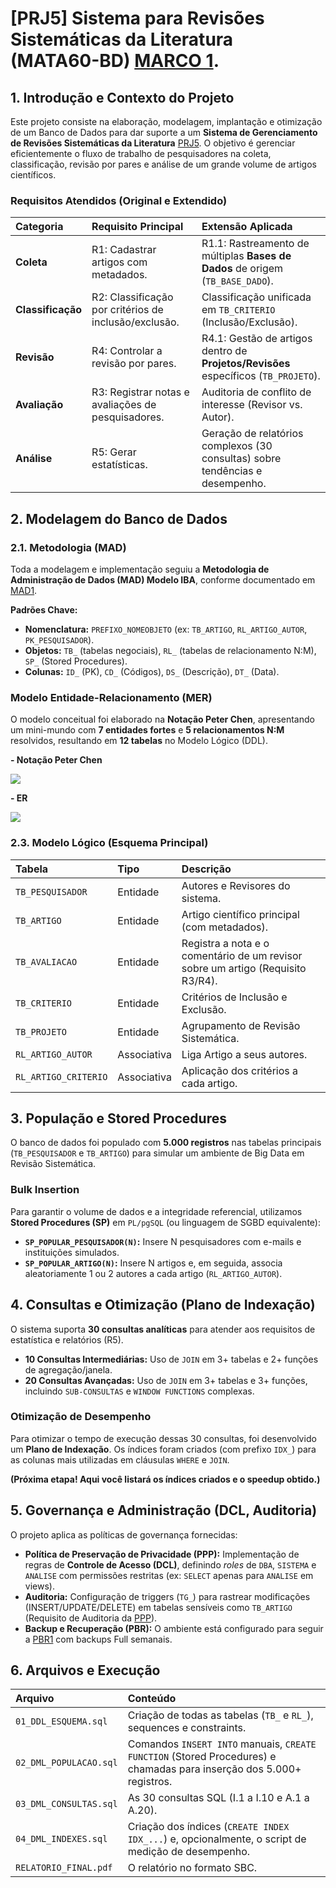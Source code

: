 # [PRJ5] Sistema para Revisões Sistemáticas da Literatura (MATA60-BD) [MARCO 1](./Documentos/[01_projeto].pdf).

## 1. Introdução e Contexto do Projeto

Este projeto consiste na elaboração, modelagem, implantação e otimização de um Banco de Dados para dar suporte a um **Sistema de Gerenciamento de Revisões Sistemáticas da Literatura** [PRJ5](./Documentos/[PRJ5].txt). O objetivo é gerenciar eficientemente o fluxo de trabalho de pesquisadores na coleta, classificação, revisão por pares e análise de um grande volume de artigos científicos.

### Requisitos Atendidos (Original e Extendido)

| Categoria | Requisito Principal | Extensão Aplicada |
| :--- | :--- | :--- |
| **Coleta** | R1: Cadastrar artigos com metadados. | R1.1: Rastreamento de múltiplas **Bases de Dados** de origem (`TB_BASE_DADO`). |
| **Classificação** | R2: Classificação por critérios de inclusão/exclusão. | Classificação unificada em `TB_CRITERIO` (Inclusão/Exclusão). |
| **Revisão** | R4: Controlar a revisão por pares. | R4.1: Gestão de artigos dentro de **Projetos/Revisões** específicos (`TB_PROJETO`). |
| **Avaliação** | R3: Registrar notas e avaliações de pesquisadores. | Auditoria de conflito de interesse (Revisor vs. Autor). |
| **Análise** | R5: Gerar estatísticas. | Geração de relatórios complexos (30 consultas) sobre tendências e desempenho. |

## 2. Modelagem do Banco de Dados

### 2.1. Metodologia (MAD)

Toda a modelagem e implementação seguiu a **Metodologia de Administração de Dados (MAD) Modelo IBA**, conforme documentado em [MAD1](./Documentos/[MAD1].txt).

**Padrões Chave:**
* **Nomenclatura:** `PREFIXO_NOMEOBJETO` (ex: `TB_ARTIGO`, `RL_ARTIGO_AUTOR`, `PK_PESQUISADOR`).
* **Objetos:** `TB_` (tabelas negociais), `RL_` (tabelas de relacionamento N:M), `SP_` (Stored Procedures).
* **Colunas:** `ID_` (PK), `CD_` (Códigos), `DS_` (Descrição), `DT_` (Data).

### Modelo Entidade-Relacionamento (MER)

O modelo conceitual foi elaborado na **Notação Peter Chen**, apresentando um mini-mundo com **7 entidades fortes** e **5 relacionamentos N:M** resolvidos, resultando em **12 tabelas** no Modelo Lógico (DDL).

**- Notação Peter Chen**

[![](https://mermaid.ink/img/pako:eNp1U11vmzAU_SuWnzaJRpgPO-GhkgFnYsoCM7QPHVVlFdZEKxCxZOqG8rDH_q78sdokZilrefI95557rq8vHbxvihJ68KEVmxXIwrzOayA_-i3z7xKWfr2KUhrG_PYI-wqmPIs-xSckUEjAo4zxSGNhL-bxZ5ZpiCnIpym7C2W5EzhXIGdzxtkyiOitNueoOzwDepXFHIRsfwKtjl7TRUR1bHc0WUQBBcr98CztNeN0QZQNeW4XxAuWSVvAvmgQdwnjmbRlYEgkypWzNImX6eHvNVuAJOaKHIYCLi7AB2SA5Ud5upR96n5HhK8V_lhh6-ZHRPCuwtGX6glzIOZH_B2Vqy8_UrHXPv8IjvVkRqXCcx86Vln6cUaE_7_qrDuiJ65VaPA66078Eo9rUTRg07Q9rXavX4GAxmeVj3lvZOQ1NORmrwvobdtdacCqbCuhQtgpfQ63q7Iqc-jJYyHaHznM673UbER90zSVlrXN7mEFve_i8aeMdptCbMtwLeQ_Uw1oW9ZF2QbNrt5CD01JXwR6HXySIXInJkIEO66FbUzQzIC_oTezJth0p7Yzw-bMJu7egH96V3MyRaZjEosQjC1kOfsXefTu_g?type=png)](https://mermaid.live/edit#pako:eNp1U11vmzAU_SuWnzaJRpgPO-GhkgFnYsoCM7QPHVVlFdZEKxCxZOqG8rDH_q78sdokZilrefI95557rq8vHbxvihJ68KEVmxXIwrzOayA_-i3z7xKWfr2KUhrG_PYI-wqmPIs-xSckUEjAo4zxSGNhL-bxZ5ZpiCnIpym7C2W5EzhXIGdzxtkyiOitNueoOzwDepXFHIRsfwKtjl7TRUR1bHc0WUQBBcr98CztNeN0QZQNeW4XxAuWSVvAvmgQdwnjmbRlYEgkypWzNImX6eHvNVuAJOaKHIYCLi7AB2SA5Ud5upR96n5HhK8V_lhh6-ZHRPCuwtGX6glzIOZH_B2Vqy8_UrHXPv8IjvVkRqXCcx86Vln6cUaE_7_qrDuiJ65VaPA66078Eo9rUTRg07Q9rXavX4GAxmeVj3lvZOQ1NORmrwvobdtdacCqbCuhQtgpfQ63q7Iqc-jJYyHaHznM673UbER90zSVlrXN7mEFve_i8aeMdptCbMtwLeQ_Uw1oW9ZF2QbNrt5CD01JXwR6HXySIXInJkIEO66FbUzQzIC_oTezJth0p7Yzw-bMJu7egH96V3MyRaZjEosQjC1kOfsXefTu_g)


**- ER**

[![](https://mermaid.ink/img/pako:eNqVVv9ymkAQfpWb-ztJNWqN_EcAOxeJUH44nY4zzhUuhqmCPdFJa3yRvkGeIy_WBQVOOa3hL2D32_2-3b2FDQ6SkGEFM65HdMrpfBwjuLz7iW24X33iqrrloM3ubXZFcYqIfmC1B2iMScjiNHqKAhomHL3_jaMgGeMKt6Y8eKYcDR9FbN2uuxPjUSUm8rOoxpxGszPRwJsMXY94PtFUa2fflhJUxyNfLAn7veGjxLM8plWZUvaSZhQcw_UfhfchTRnSvYnt35vAq2QmhtP0iW6Rncrs5jBxpUFziGc4RKaiNNkDaXyP2FblBEqHmum7qvXJ-La7EWUWWnTDBYikmI7RNxxjqBFVQkUwyshIaid0UPU9C0p4nNB2rAfDkwkvLCdSFWZ_UG8JGRKNyGkYrgcjecziXnWNiQ4GCY_KdoJJ5VBwEYZzpJokmw3ZfJY2MfDh8PazyVF5Gk0TpK7pLIL5FRtadmZEXDikubvNlr9W0TKfdIeto2XCRUi8mjMeBWhkToaWp9arlwcTRkO6LF5fr6-TDXLMPdNdf5EC-d_fEF2lkDxkRd7qmJ7HBVEKtBGbF8Bjv_M7qn-mjpXlR5LMGI0R2Q8ljBIcGmKrZl3yKdZZz3PST0mEAoh3xPtgpk6jgyRO398kanOPzSVqalPalxwIzTKNotWXyCv3SUaSLmawNwVlpfU8LpuDHAqVoXWJZ3beaZklqD-QHu8HH74TfdhsHhldone_RQpDRnvBeMrigCFRcrFtziLh07paiEqPfD4itEjYH1zeNWE_58MFh0mQIFj_hyxOIkWLandIvU9JmmjEU2W6KmzuoqtShZJNc7BMM5JTxuknYMoPV1ytPjVgNpfCKj2d9FXs_B7J2XKRxEu6ZrNdcfAVnvIoxErKV-wKw26Fvxl4xHlpxjh9ZnPYgxk8pPxnlnELmAWNvyfJvIDxZDV9xsoTnS3habXIDu7-X618y1kcMq4lqzjFSrd9mwfByga_YKXZbtz0PjfarVav04ObXvsK_8bKbbd907zrdlqNTrPb6d41t1f4T562cQOvG3C1Ot3eXbvb6mz_ASLo6Zo?type=png)](https://mermaid.live/edit#pako:eNqVVv9ymkAQfpWb-ztJNWqN_EcAOxeJUH44nY4zzhUuhqmCPdFJa3yRvkGeIy_WBQVOOa3hL2D32_2-3b2FDQ6SkGEFM65HdMrpfBwjuLz7iW24X33iqrrloM3ubXZFcYqIfmC1B2iMScjiNHqKAhomHL3_jaMgGeMKt6Y8eKYcDR9FbN2uuxPjUSUm8rOoxpxGszPRwJsMXY94PtFUa2fflhJUxyNfLAn7veGjxLM8plWZUvaSZhQcw_UfhfchTRnSvYnt35vAq2QmhtP0iW6Rncrs5jBxpUFziGc4RKaiNNkDaXyP2FblBEqHmum7qvXJ-La7EWUWWnTDBYikmI7RNxxjqBFVQkUwyshIaid0UPU9C0p4nNB2rAfDkwkvLCdSFWZ_UG8JGRKNyGkYrgcjecziXnWNiQ4GCY_KdoJJ5VBwEYZzpJokmw3ZfJY2MfDh8PazyVF5Gk0TpK7pLIL5FRtadmZEXDikubvNlr9W0TKfdIeto2XCRUi8mjMeBWhkToaWp9arlwcTRkO6LF5fr6-TDXLMPdNdf5EC-d_fEF2lkDxkRd7qmJ7HBVEKtBGbF8Bjv_M7qn-mjpXlR5LMGI0R2Q8ljBIcGmKrZl3yKdZZz3PST0mEAoh3xPtgpk6jgyRO398kanOPzSVqalPalxwIzTKNotWXyCv3SUaSLmawNwVlpfU8LpuDHAqVoXWJZ3beaZklqD-QHu8HH74TfdhsHhldone_RQpDRnvBeMrigCFRcrFtziLh07paiEqPfD4itEjYH1zeNWE_58MFh0mQIFj_hyxOIkWLandIvU9JmmjEU2W6KmzuoqtShZJNc7BMM5JTxuknYMoPV1ytPjVgNpfCKj2d9FXs_B7J2XKRxEu6ZrNdcfAVnvIoxErKV-wKw26Fvxl4xHlpxjh9ZnPYgxk8pPxnlnELmAWNvyfJvIDxZDV9xsoTnS3habXIDu7-X618y1kcMq4lqzjFSrd9mwfByga_YKXZbtz0PjfarVav04ObXvsK_8bKbbd907zrdlqNTrPb6d41t1f4T562cQOvG3C1Ot3eXbvb6mz_ASLo6Zo)

### 2.3. Modelo Lógico (Esquema Principal)

| Tabela | Tipo | Descrição |
| :--- | :--- | :--- |
| `TB_PESQUISADOR` | Entidade | Autores e Revisores do sistema. |
| `TB_ARTIGO` | Entidade | Artigo científico principal (com metadados). |
| `TB_AVALIACAO` | Entidade | Registra a nota e o comentário de um revisor sobre um artigo (Requisito R3/R4). |
| `TB_CRITERIO` | Entidade | Critérios de Inclusão e Exclusão. |
| `TB_PROJETO` | Entidade | Agrupamento de Revisão Sistemática. |
| `RL_ARTIGO_AUTOR` | Associativa | Liga Artigo a seus autores. |
| `RL_ARTIGO_CRITERIO` | Associativa | Aplicação dos critérios a cada artigo. |

## 3. População e Stored Procedures

O banco de dados foi populado com **5.000 registros** nas tabelas principais (`TB_PESQUISADOR` e `TB_ARTIGO`) para simular um ambiente de Big Data em Revisão Sistemática.

### Bulk Insertion

Para garantir o volume de dados e a integridade referencial, utilizamos **Stored Procedures (SP)** em `PL/pgSQL` (ou linguagem de SGBD equivalente):

* **`SP_POPULAR_PESQUISADOR(N)`:** Insere N pesquisadores com e-mails e instituições simulados.
* **`SP_POPULAR_ARTIGO(N)`:** Insere N artigos e, em seguida, associa aleatoriamente 1 ou 2 autores a cada artigo (`RL_ARTIGO_AUTOR`).

## 4. Consultas e Otimização (Plano de Indexação)

O sistema suporta **30 consultas analíticas** para atender aos requisitos de estatística e relatórios (R5).

* **10 Consultas Intermediárias:** Uso de `JOIN` em 3+ tabelas e 2+ funções de agregação/janela.
* **20 Consultas Avançadas:** Uso de `JOIN` em 3+ tabelas e 3+ funções, incluindo `SUB-CONSULTAS` e `WINDOW FUNCTIONS` complexas.

### Otimização de Desempenho

Para otimizar o tempo de execução dessas 30 consultas, foi desenvolvido um **Plano de Indexação**. Os índices foram criados (com prefixo `IDX_`) para as colunas mais utilizadas em cláusulas `WHERE` e `JOIN`.

**(Próxima etapa! Aqui você listará os índices criados e o speedup obtido.)**

## 5. Governança e Administração (DCL, Auditoria)

O projeto aplica as políticas de governança fornecidas:

* **Política de Preservação de Privacidade (PPP):** Implementação de regras de **Controle de Acesso (DCL)**, definindo *roles* de `DBA`, `SISTEMA` e `ANALISE` com permissões restritas (ex: `SELECT` apenas para `ANALISE` em views).
* **Auditoria:** Configuração de triggers (`TG_`) para rastrear modificações (INSERT/UPDATE/DELETE) em tabelas sensíveis como `TB_ARTIGO` (Requisito de Auditoria da [PPP](./Documentos/[PPP1].txt)).
* **Backup e Recuperação (PBR):** O ambiente está configurado para seguir a [PBR1](./Documentos/[PBR1].txt) com backups Full semanais.

## 6. Arquivos e Execução

| Arquivo | Conteúdo |
| :--- | :--- |
| `01_DDL_ESQUEMA.sql` | Criação de todas as tabelas (`TB_` e `RL_`), sequences e constraints. |
| `02_DML_POPULACAO.sql` | Comandos `INSERT INTO` manuais, `CREATE FUNCTION` (Stored Procedures) e chamadas para inserção dos 5.000+ registros. |
| `03_DML_CONSULTAS.sql` | As 30 consultas SQL (I.1 a I.10 e A.1 a A.20). |
| `04_DML_INDEXES.sql` | Criação dos índices (`CREATE INDEX IDX_...`) e, opcionalmente, o script de medição de desempenho. |
| `RELATORIO_FINAL.pdf` | O relatório no formato SBC. |

